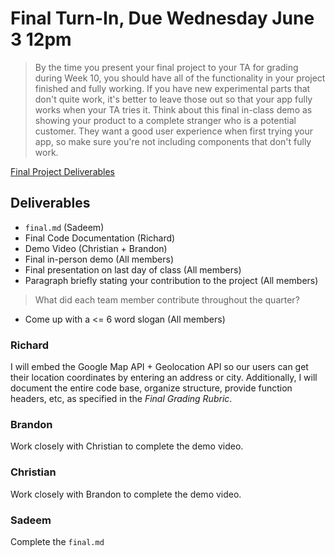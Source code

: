 # Final Turn-In, Due Wednesday June 3 12pm
> By the time you present your final project to your TA for grading during Week 10, you should have all of the functionality in your project finished and fully working. If you have new experimental parts that don't quite work, it's better to leave those out so that your app fully works when your TA tries it. Think about this final in-class demo as showing your product to a complete stranger who is a potential customer. They want a good user experience when first trying your app, so make sure you're not including components that don't fully work.

[Final Project Deliverables](http://courses.pgbovine.net/cogs121/project-final.htm)

## Deliverables
* `final.md` (Sadeem)
* Final Code Documentation (Richard)
* Demo Video (Christian + Brandon)
* Final in-person demo (All members)
* Final presentation on last day of class (All members)
* Paragraph briefly stating your contribution to the project (All members)
> What did each team member contribute throughout the quarter?
* Come up with a <= 6 word slogan (All members)

### Richard
I will embed the Google Map API + Geolocation API so our users can get their location coordinates by entering an address or city. Additionally, I will document the entire code base, organize structure, provide function headers, etc, as specified in the _Final Grading Rubric_. 

### Brandon
Work closely with Christian to complete the demo video. 

### Christian
Work closely with Brandon to complete the demo video.

### Sadeem
Complete the `final.md` 


